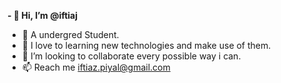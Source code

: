 **- 👋 Hi, I’m @iftiaj**
- 👀 A undergred Student.
- 🌱 I love to learning new technologies and make use of them.
- 💞️ I’m looking to collaborate every possible way i can.
- 📫 Reach me iftiaz.piyal@gmail.com 

<!---
iftiaj/iftiaj is a ✨ special ✨ repository because its `README.md` (this file) appears on your GitHub profile.
You can click the Preview link to take a look at your changes.
--->
